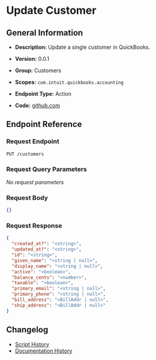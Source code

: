<!-- BEGIN GENERATED CONTENT -->
# Update Customer

## General Information

- **Description:** Update a single customer in QuickBooks.

- **Version:** 0.0.1
- **Group:** Customers
- **Scopes:** `com.intuit.quickbooks.accounting`
- **Endpoint Type:** Action
- **Code:** [github.com](https://github.com/NangoHQ/integration-templates/tree/main/integrations/quickbooks/actions/update-customer.ts)


## Endpoint Reference

### Request Endpoint

`PUT /customers`

### Request Query Parameters

_No request parameters_

### Request Body

```json
{}
```

### Request Response

```json
{
  "created_at?": "<string>",
  "updated_at?": "<string>",
  "id": "<string>",
  "given_name": "<string | null>",
  "display_name": "<string | null>",
  "active": "<boolean>",
  "balance_cents": "<number>",
  "taxable": "<boolean>",
  "primary_email": "<string | null>",
  "primary_phone": "<string | null>",
  "bill_address": "<BillAddr | null>",
  "ship_address": "<BillAddr | null>"
}
```

## Changelog

- [Script History](https://github.com/NangoHQ/integration-templates/commits/main/integrations/quickbooks/actions/update-customer.ts)
- [Documentation History](https://github.com/NangoHQ/integration-templates/commits/main/integrations/quickbooks/actions/update-customer.md)

<!-- END  GENERATED CONTENT -->

